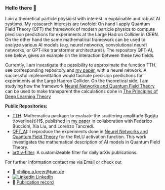 ### Hello there 👋

I am a theoretical particle physicist with interest in explainable and robust AI systems. My reasearch interests are twofold: On hand I apply Quantum Field Theory (QFT) the framework of modern particle physics to compute precision predictions for experiments at the Large Hadron Collider in CERN. On the other hand the same mathematical framework can be used to analyze various AI models (e.g. neurel networks, convolutional neurel networks, or GPT-like transformer architectures). The repository QFT-AI, see below, gives an example on the interaction between these two fields. 

Currently, I am investigate the possibility to approximate the function TTH, see corresponding repository and [my paper](https://arxiv.org/abs/2312.10015), with a neurel network. A successful implementtation would faciliate precision predictions for experiments at the Large Hadron Collider. 
On the theoretical side, I am studying how the framework [Neurel Networks and Quantum Field Theory](https://arxiv.org/pdf/2008.08601.pdf) can be used to make transparent the calculations done in [The Principles of Deep Learning Theory](https://arxiv.org/abs/2106.10165)

**Public Repositories:**

- [TTH](https://github.com/p-a-kreer/TTH): Mathematica package to evaluate the scattering amplitude $gg\to t\overline{t}H$, published in [my paper](https://arxiv.org/abs/2312.10015) in collaboration with Federico Buccioni, Xia Liu, and Lorenzo Tancredi.
- [QFT_AI](https://github.com/p-a-kreer/QFT_AI): I reproduce the experiments done in [Neurel Networks and Quantum Field Theory](https://arxiv.org/pdf/2008.08601.pdf) for the ReLU activation function. This work investigates the mathematical description of AI models in Quantum Field Theory.
- [arXiv-filter](https://github.com/p-a-kreer/arXiv-filter): A customizeable filter for daily arXiv publications.


For further information contact me via Email or check out 

- :e-mail: philipp.a.kreer@tum.de
- [![Linkedin](https://i.stack.imgur.com/gVE0j.png) LinkedIn](https://www.linkedin.com/in/philipp-alexander-kreer-b25341208/?locale=en_US) 
- :page_with_curl: [Publication record](https://inspirehep.net/authors/1891203)
